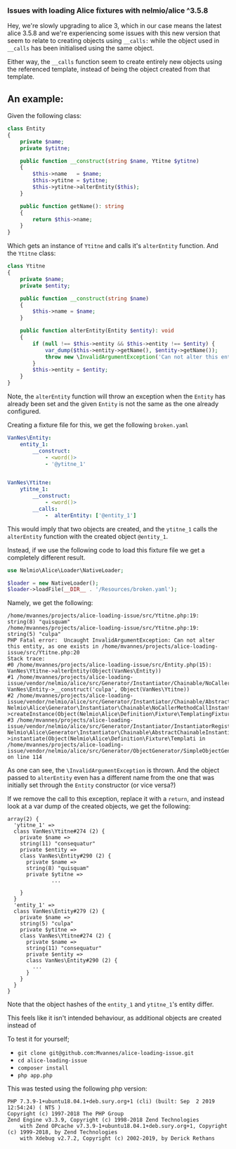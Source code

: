 ### Issues with loading Alice fixtures with nelmio/alice ^3.5.8 
Hey, we're slowly upgrading to alice 3, which in our case means the latest alice 3.5.8 and 
we're experiencing some issues with this new version that seem to relate to creating objects using `__calls:`
while the object used in `__calls` has been initialised using the same object.

Either way, the `__calls` function seem to create entirely new objects using the referenced template,
instead of being the object created from that template.

## An example:


Given the following class:
```php
class Entity
{
    private $name;
    private $ytitne;

    public function __construct(string $name, Ytitne $ytitne)
    {
        $this->name   = $name;
        $this->ytitne = $ytitne;
        $this->ytitne->alterEntity($this);
    }

    public function getName(): string
    {
        return $this->name;
    }
}
```
Which gets an instance of `Ytitne` and calls it's `alterEntity` function.
And the `Ytitne` class:
```php
class Ytitne
{
    private $name;
    private $entity;

    public function __construct(string $name)
    {
        $this->name = $name;
    }

    public function alterEntity(Entity $entity): void
    {
        if (null !== $this->entity && $this->entity !== $entity) {
            var_dump($this->entity->getName(), $entity->getName());
            throw new \InvalidArgumentException('Can not alter this entity, as one exists');
        }
        $this->entity = $entity;
    }
}
```


Note, the `alterEntity` function will throw an exception when the `Entity` has already been set
and the given `Entity` is not the same as the one already configured.

Creating a fixture file for this, we get the following `broken.yaml`
```yaml
VanNes\Entity:
    entity_1:
        __construct:
            - <word()>
            - '@ytitne_1'


VanNes\Ytitne:
    ytitne_1:
        __construct:
            - <word()>
        __calls:
            -  alterEntity: ['@entity_1']
```

This would imply that two objects are created, and the `ytitne_1` calls the `alterEntity`
function with the created object `@entity_1`.

Instead, if we use the following code to load this fixture file we get a completely different result.
```php
use Nelmio\Alice\Loader\NativeLoader;

$loader = new NativeLoader();
$loader->loadFile(__DIR__ . '/Resources/broken.yaml');
```

Namely, we get the following: 
```
/home/mvannes/projects/alice-loading-issue/src/Ytitne.php:19:
string(8) "quisquam"
/home/mvannes/projects/alice-loading-issue/src/Ytitne.php:19:
string(5) "culpa"
PHP Fatal error:  Uncaught InvalidArgumentException: Can not alter this entity, as one exists in /home/mvannes/projects/alice-loading-issue/src/Ytitne.php:20
Stack trace:
#0 /home/mvannes/projects/alice-loading-issue/src/Entity.php(15): VanNes\Ytitne->alterEntity(Object(VanNes\Entity))
#1 /home/mvannes/projects/alice-loading-issue/vendor/nelmio/alice/src/Generator/Instantiator/Chainable/NoCallerMethodCallInstantiator.php(41): VanNes\Entity->__construct('culpa', Object(VanNes\Ytitne))
#2 /home/mvannes/projects/alice-loading-issue/vendor/nelmio/alice/src/Generator/Instantiator/Chainable/AbstractChainableInstantiator.php(44): Nelmio\Alice\Generator\Instantiator\Chainable\NoCallerMethodCallInstantiator->createInstance(Object(Nelmio\Alice\Definition\Fixture\TemplatingFixture))
#3 /home/mvannes/projects/alice-loading-issue/vendor/nelmio/alice/src/Generator/Instantiator/InstantiatorRegistry.php(72): Nelmio\Alice\Generator\Instantiator\Chainable\AbstractChainableInstantiator->instantiate(Object(Nelmio\Alice\Definition\Fixture\Templati in /home/mvannes/projects/alice-loading-issue/vendor/nelmio/alice/src/Generator/ObjectGenerator/SimpleObjectGenerator.php on line 114
```

As one can see, the `\InvalidArgumentException` is thrown. And the object passed to `alterEntity` even has a different
name from the one that was initially set through the `Entity` constructor (or vice versa?)

If we remove the call to this exception, replace it with a `return`, and instead look at a var dump of the created objects, we get the following:

```
array(2) {
  'ytitne_1' =>
  class VanNes\Ytitne#274 (2) {
    private $name =>
    string(11) "consequatur"
    private $entity =>
    class VanNes\Entity#290 (2) {
      private $name =>
      string(8) "quisquam"
      private $ytitne =>
              ...

    }
  }
  'entity_1' =>
  class VanNes\Entity#279 (2) {
    private $name =>
    string(5) "culpa"
    private $ytitne =>
    class VanNes\Ytitne#274 (2) {
      private $name =>
      string(11) "consequatur"
      private $entity =>
      class VanNes\Entity#290 (2) {
        ...
      }
    }
  }
}

```

Note that the object hashes of the `entity_1` and `ytitne_1`'s entity differ.

This feels like it isn't intended behaviour, as additional objects are created instead of 

To test it for yourself; 
- `git clone git@github.com:Mvannes/alice-loading-issue.git`
- `cd alice-loading-issue`
- `composer install`
- `php app.php`


This was tested using the following php version:
```
PHP 7.3.9-1+ubuntu18.04.1+deb.sury.org+1 (cli) (built: Sep  2 2019 12:54:24) ( NTS )
Copyright (c) 1997-2018 The PHP Group
Zend Engine v3.3.9, Copyright (c) 1998-2018 Zend Technologies
    with Zend OPcache v7.3.9-1+ubuntu18.04.1+deb.sury.org+1, Copyright (c) 1999-2018, by Zend Technologies
    with Xdebug v2.7.2, Copyright (c) 2002-2019, by Derick Rethans

```
